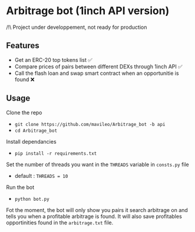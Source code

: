 # Arbitrage bot (1inch API version)

/!\ Project under developpement, not ready for production

## Features

* Get an ERC-20 top tokens list ✅
* Compare prices of pairs between different DEXs through 1inch API ✅
* Call the flash loan and swap smart contract when an opportunitie is found ❌

## Usage

Clone the repo
* `git clone https://github.com/mavileo/Arbitrage_bot -b api`
* `cd Arbitrage_bot`

Install dependancies
* `pip install -r requirements.txt`

Set the number of threads you want in the `THREADS` variable in `consts.py` file
* default : `THREADS = 10`

Run the bot
* `python bot.py`

Fot the moment, the bot will only show you pairs it search arbitrage on and tells you when a profitable arbitrage is found.
It will also save profitables opportinities found in the `arbitrage.txt` file.
